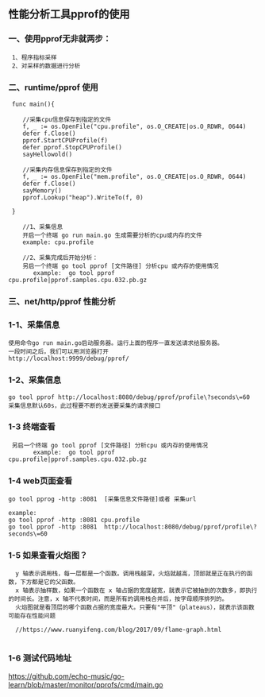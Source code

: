 ## 性能分析工具pprof的使用

### 一、使用pprof无非就两步：

```
 1、程序指标采样
 2、对采样的数据进行分析 
```

### 二、runtime/pprof 使用

```
 func main(){
 
    //采集cpu信息保存到指定的文件
	f, _ := os.OpenFile("cpu.profile", os.O_CREATE|os.O_RDWR, 0644)
	defer f.Close()
	pprof.StartCPUProfile(f)
	defer pprof.StopCPUProfile()
	sayHellowold()

	//采集内存信息保存到指定的文件
	f, _ := os.OpenFile("mem.profile", os.O_CREATE|os.O_RDWR, 0644)
	defer f.Close()
	sayMemory()
	pprof.Lookup("heap").WriteTo(f, 0)
 
 }
 
    //1、采集信息
    开启一个终端 go run main.go 生成需要分析的cpu或内存的文件
    example: cpu.profile
    
    //2、采集完成后开始分析：
    另启一个终端 go tool pprof [文件路径] 分析cpu 或内存的使用情况
       example:  go tool pprof  cpu.profile|pprof.samples.cpu.032.pb.gz
```


### 三、net/http/pprof 性能分析

### 1-1、采集信息

```
使用命令go run main.go启动服务器。运行上面的程序一直发送请求给服务器。
一段时间之后，我们可以用浏览器打开
http://localhost:9999/debug/pprof/

```

### 1-2、采集信息

```
go tool pprof http://localhost:8080/debug/pprof/profile\?seconds\=60
采集信息默认60s，此过程要不断的发送要采集的请求接口

```

### 1-3 终端查看

```
 另启一个终端 go tool pprof [文件路径] 分析cpu 或内存的使用情况
       example:  go tool pprof  cpu.profile|pprof.samples.cpu.032.pb.gz
```

### 1-4 web页面查看
```
go tool pprog -http :8081  [采集信息文件路径]或者 采集url

example:
go tool pprof -http :8081 cpu.profile
go tool pprof -http :8081  http://localhost:8080/debug/pprof/profile\?seconds\=60

```



### 1-5 如果查看火焰图？

```
  y 轴表示调用栈，每一层都是一个函数。调用栈越深，火焰就越高，顶部就是正在执行的函数，下方都是它的父函数。
  x 轴表示抽样数，如果一个函数在 x 轴占据的宽度越宽，就表示它被抽到的次数多，即执行的时间长。注意，x 轴不代表时间，而是所有的调用栈合并后，按字母顺序排列的。
  火焰图就是看顶层的哪个函数占据的宽度最大。只要有"平顶"（plateaus），就表示该函数可能存在性能问题
  
  //https://www.ruanyifeng.com/blog/2017/09/flame-graph.html
  
```


### 1-6 测试代码地址
https://github.com/echo-music/go-learn/blob/master/monitor/pprofs/cmd/main.go


